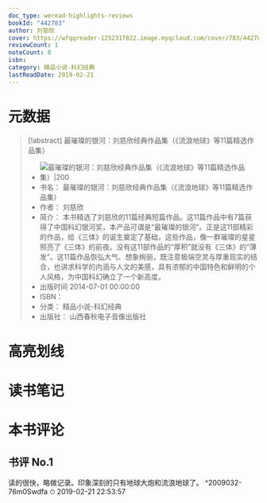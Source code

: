 ```yaml
---
doc_type: weread-highlights-reviews
bookId: "442783"
author: 刘慈欣
cover: https://wfqqreader-1252317822.image.myqcloud.com/cover/783/442783/t7_442783.jpg
reviewCount: 1
noteCount: 0
isbn: 
category: 精品小说-科幻经典
lastReadDate: 2019-02-21
---
```

# 元数据
> [!abstract] 最璀璨的银河：刘慈欣经典作品集（《流浪地球》等11篇精选作品集）
> - ![ 最璀璨的银河：刘慈欣经典作品集（《流浪地球》等11篇精选作品集）|200](https://wfqqreader-1252317822.image.myqcloud.com/cover/783/442783/t7_442783.jpg)
> - 书名： 最璀璨的银河：刘慈欣经典作品集（《流浪地球》等11篇精选作品集）
> - 作者： 刘慈欣
> - 简介： 本书精选了刘慈欣的11篇经典短篇作品。这11篇作品中有7篇获得了中国科幻银河奖，本产品可谓是“最璀璨的银河”。正是这11部精彩的作品，给《三体》的诞生奠定了基础，这些作品，像一群璀璨的星星照亮了《三体》的前夜。没有这11部作品的“厚积”就没有《三体》的“薄发”。这11篇作品恢弘大气、想象绚丽，既注意极端空灵与厚重现实的结合，也讲求科学的内涵与人文的美感，具有浓郁的中国特色和鲜明的个人风格，为中国科幻确立了一个新高度。
> - 出版时间 2014-07-01 00:00:00
> - ISBN： 
> - 分类： 精品小说-科幻经典
> - 出版社： 山西春秋电子音像出版社

# 高亮划线

# 读书笔记

# 本书评论

## 书评 No.1 
读的很快，略做记录。印象深刻的只有地球大炮和流浪地球了。
 ^2009032-76m0Swdfa
⏱ 2019-02-21 22:53:57
